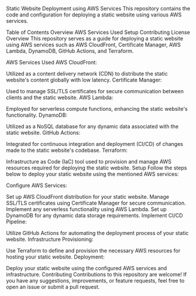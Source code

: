 Static Website Deployment using AWS Services
This repository contains the code and configuration for deploying a static website using various AWS services.

Table of Contents
Overview
AWS Services Used
Setup
Contributing
License
Overview
This repository serves as a guide for deploying a static website using AWS services such as AWS CloudFront, Certificate Manager, AWS Lambda, DynamoDB, GitHub Actions, and Terraform.

AWS Services Used
AWS CloudFront:

Utilized as a content delivery network (CDN) to distribute the static website's content globally with low latency.
Certificate Manager:

Used to manage SSL/TLS certificates for secure communication between clients and the static website.
AWS Lambda:

Employed for serverless compute functions, enhancing the static website's functionality.
DynamoDB:

Utilized as a NoSQL database for any dynamic data associated with the static website.
GitHub Actions:

Integrated for continuous integration and deployment (CI/CD) of changes made to the static website's codebase.
Terraform:

Infrastructure as Code (IaC) tool used to provision and manage AWS resources required for deploying the static website.
Setup
Follow the steps below to deploy your static website using the mentioned AWS services:

Configure AWS Services:

Set up AWS CloudFront distribution for your static website.
Manage SSL/TLS certificates using Certificate Manager for secure communication.
Implement any serverless functionality using AWS Lambda.
Set up DynamoDB for any dynamic data storage requirements.
Implement CI/CD Pipeline:

Utilize GitHub Actions for automating the deployment process of your static website.
Infrastructure Provisioning:

Use Terraform to define and provision the necessary AWS resources for hosting your static website.
Deployment:

Deploy your static website using the configured AWS services and infrastructure.
Contributing
Contributions to this repository are welcome! If you have any suggestions, improvements, or feature requests, feel free to open an issue or submit a pull request.



